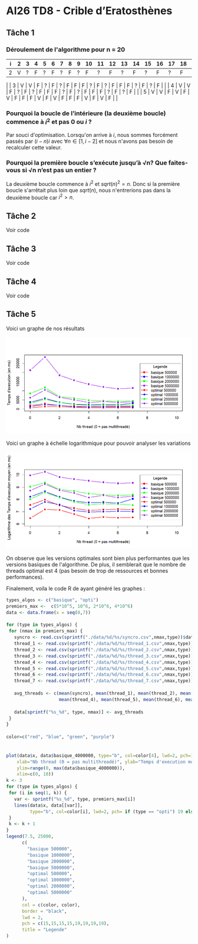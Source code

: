 # AI26 TD8 - Crible d’Eratosthènes 

## Tâche 1
 
### Déroulement de l'algorithme pour n = 20
| i |  2  |  3  |  4  |  5  |  6  |  7  |  8  |  9  |  10 |  11 |  12 |  13 |  14 |  15 |  16 |  17 |  18 |  19 |  20 |
|----|-----|-----|-----|-----|-----|-----|-----|-----|-----|-----|-----|-----|-----|-----|-----|-----|-----|-----|-----|
| 2  |  V  |  ?  |  F  |  ?  |  F  |  ?  |  F  |  ?  |  F  |  ?  | F  |  ?  |  F  |  ?  |  F  |  ?  |  F  |  ?  |  F  |
| 
| 3  |  V  |  V  |  F  |  ?  |  F  |  ?  |  F  |  F  |  F  |  ?  | F  |  ?  |  F  |  F  |  F  |  ?  |  F  |  ?  |  F  |
| 
| 4  |  V  |  V  |  F  |  ?  |  F  |  ?  |  F  |  F  |  F  |  ?  | F  |  ?  |  F  |  F  |  F  |  ?  |  F  |  ?  |  F  |
| 
| 5  |  V  |  V  |  F  |  V  |  F  |  V  |  F  |  F  |  F  |  V  | F  |  V  |  F  |  F  |  F  |  V  |  F  |  V  |  F  |
| 

### Pourquoi la boucle de l’intérieure (la deuxième boucle) commence à $i^2$ et pas $0$ ou $i$ ?

Par souci d'optimisation. Lorsqu'on arrive à $i$, nous sommes forcément passés par $(i-n) i$ avec $\forall n \in [ 1, i-2 ]$ et nous n'avons pas besoin de recalculer cette valeur.

### Pourquoi la première boucle s’exécute jusqu’à √n? Que faites-vous si √n n’est pas un entier ? 

La deuxième boucle commence à $i^2$ et $sqrt(n)^2 = n$. Donc si la première boucle s'arrêtait plus loin que $sqrt(n)$, nous n'entrerions pas dans la deuxième boucle car $i^2 > n$.

## Tâche 2 

Voir code

## Tâche 3

Voir code

## Tâche 4 

Voir code

## Tâche 5 

Voici un graphe de nos résultats

![Graphe des résultats](./etude_statistique/Rplot.png)

Voici un graphe à échelle logarithmique pour pouvoir analyser les variations 

![Graphe des résultats logarithmiques](./etude_statistique/Rplot01.png)

On observe que les versions optimales sont bien plus performantes que les versions basiques de l'algorithme. De plus, il semblerait que le nombre de threads optimal est 4 (pas besoin de trop de ressources et bonnes performances). 

Finalement, voila le code R de ayant généré les graphes : 

 ```r
types_algos <- c("basique", "opti")
premiers_max <-  c(5*10^5, 10^6, 2*10^6, 4*10^6)
data <- data.frame(x = seq(0,7))

for (type in types_algos) {
  for (nmax in premiers_max) {
    syncro <- read.csv(sprintf("./data/%d/%s/syncro.csv",nmax,type))$data
    thread_1 <- read.csv(sprintf("./data/%d/%s/thread_1.csv",nmax,type))$data
    thread_2 <- read.csv(sprintf("./data/%d/%s/thread_2.csv",nmax,type))$data
    thread_3 <- read.csv(sprintf("./data/%d/%s/thread_3.csv",nmax,type))$data
    thread_4 <- read.csv(sprintf("./data/%d/%s/thread_4.csv",nmax,type))$data
    thread_5 <- read.csv(sprintf("./data/%d/%s/thread_5.csv",nmax,type))$data
    thread_6 <- read.csv(sprintf("./data/%d/%s/thread_6.csv",nmax,type))$data
    thread_7 <- read.csv(sprintf("./data/%d/%s/thread_7.csv",nmax,type))$data
    
    avg_threads <- c(mean(syncro), mean(thread_1), mean(thread_2), mean(thread_3),
                     mean(thread_4), mean(thread_5), mean(thread_6), mean(thread_7))
    
    data[sprintf("%s_%d", type, nmax)] <- avg_threads
  }
}

color=c("red", "blue", "green", "purple")


plot(data$x, data$basique_4000000, type="b", col=color[4], lwd=2, pch=15,
     xlab="Nb thread (0 = pas multithreadé)", ylab="Temps d'execution moyen (en ms)",
     ylim=range(0, max(data$basique_4000000)),
     xlim=c(0, 10))
k <- 3
for (type in types_algos) {
  for (i in seq(1, k)) {
    var <- sprintf("%s_%d", type, premiers_max[i])
    lines(data$x, data[[var]], 
          type="b", col=color[i], lwd=2, pch= if (type == "opti") 19 else 15)
  }
  k <- k + 1
}
legend(7.5, 25000,
       c(
         "basique 500000",
         "basique 1000000",
         "basique 2000000",
         "basique 5000000",
         "optimal 500000",
         "optimal 1000000",
         "optimal 2000000",
         "optimal 5000000"
       ), 
       col = c(color, color), 
       border = "black", 
       lwd = 2,         
       pch = c(15,15,15,15,19,19,19,19),              
       title = "Legende"    
)
 ```
